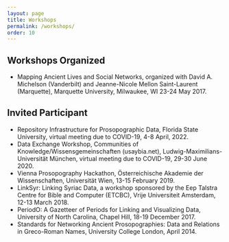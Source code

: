 ```yaml
---
layout: page
title: Workshops
permalink: /workshops/
order: 10
---
```


## Workshops Organized
 - Mapping Ancient Lives and Social Networks, organized with David A. Michelson (Vanderbilt) and Jeanne-Nicole Mellon Saint-Laurent (Marquette), Marquette University, Milwaukee, WI 23-24 May 2017.


## Invited Participant
 - Repository Infrastructure for Prosopographic Data, Florida State University, virtual meeting due to COVID-19, 4-8 April, 2022.
 - Data Exchange Workshop, Communities of Knowledge/Wissensgemeinschaften (usaybia.net), Ludwig-Maximilians-Universität München, virtual meeting due to COVID-19, 29-30 June 2020.
 - Vienna Prosopography Hackathon, Österreichische Akademie der Wissenschaften, Universität Wien, 13-15 February 2019.
 - LinkSyr: Linking Syriac Data, a workshop sponsored by the Eep Talstra Centre for Bible and Computer (ETCBC), Vrije Universiteit Amsterdam, 12-13 March 2018.
 - PeriodO: A Gazetteer of Periods for Linking and Visualizing Data, University of North Carolina, Chapel Hill, 18-19 December 2017.
 - Standards for Networking Ancient Prosopographies: Data and Relations in Greco-Roman Names, University College London, April 2014.




[jekyll-organization]: https://github.com/jekyll
